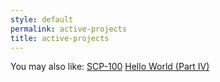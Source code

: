 ```yaml
---
style: default
permalink: active-projects
title: active-projects
---
```

You may also like:
[SCP-100](http://scp-wiki.net/scp-100)
[Hello World (Part IV)](http://scp-wiki.net/hello-world-part-iv)